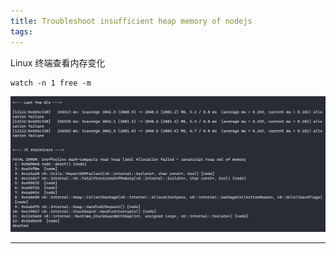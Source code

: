 ```yaml
---
title: Troubleshoot insufficient heap memory of nodejs
tags:
---
```


Linux 终端查看内存变化

```shell
watch -n 1 free -m
```

![](./Troubleshoot-insufficient-heap-memory-of-nodejs/Snipaste_2023-08-05_13-29-53.png)


---